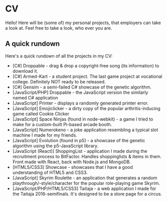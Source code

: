 # CV
Hello! Here will be (some of) my personal projects, that employers can take a look at. Feel free to take a look, who ever you are.

## A quick rundown
Here's a quick rundown of all the projects in my CV:
* [C#] Droppable - drag & drop a copyright-free song (its information) to download it.
* [C#] Armed-Kart - a student project. The last game project at vocational college. Definitely NOT ready to be released.
* [C#] Gensim - a semi-failed C# showcase of the genetic algorithm.
* [JavaScript/PHP] Droppable - the JavaScript version the similarly named C# application
* [JavaScript] Printer - displays a randomly generated printer error.
* [JavaScript] Emojiclicker - a dirty copy of the popular arthritis-inducing game called Cookie Clicker
* [JavaScript] Space Ninjas (found in node-webkit) - a game I tried to make for a custom-built Pi-based arcade booth.
* [JavaScript] Numerokeno - a joke application resembling a typical slot machine I made for my friends.
* [JavaScript] Evolution (found in p5) - a showcase of the genetic algorithm using the p5-JavaScript library.
* [JavaScript (React)] ShoppingList - application I made during the recruitment process to BitFactor. Handles shoppinglists & items in them. Front made with React, back with Node.js and MongoDB.
* [HTML5/CSS3] Showcase - showcases that I have a good understanding of HTML5 and CSS3.
* [JavaScript] Skyrim Roulette - an application that generates a random playthrough/-style/character for the popular role-playing game Skyrim.
* [JavaScript/PHP/HTML5/CSS3] Taitaja - a web application I made for the Taitaja 2016-semifinals. It's designed to be a store page for a circus.